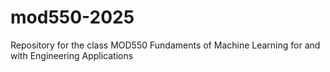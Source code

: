 # mod550-2025
Repository for the class MOD550 Fundaments of Machine Learning for and with Engineering Applications
